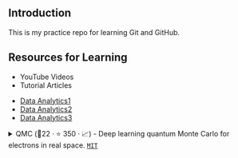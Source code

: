 ## Introduction
This is my practice repo for learning Git and GitHub.

## Resources for Learning
* YouTube Videos
* Tutorial Articles

 - [Data Analytics1](https://github.com/stars/LinusP217/lists/research-software-computer)
 - [Data Analytics2](https://github.com/stars/LinusP217/lists/course-materials)
 - [Data Analytics3](https://github.com/stars/LinusP217/lists/solid-state)


<details><summary>QMC (🥇22 ·  ⭐ 350 · 📈) - Deep learning quantum Monte Carlo for electrons in real space. <code><a href="http://bit.ly/34MBwT8">MIT</a></code></summary>

- [GitHub](https://github.com/deepqmc/deepqmc) (👨‍💻 13 · 🔀 60 · 📦 3 · 📋 47 - 6% open · ⏱️ 23.10.2024):

	```
	git clone https://github.com/deepqmc/deepqmc
	```
- [PyPi](https://pypi.org/project/deepqmc) (📥 1.1K / month · ⏱️ 24.09.2024):
	```
	pip install deepqmc
	```
</details>
